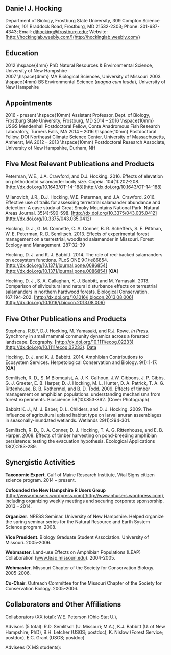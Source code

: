 ## Daniel J. Hocking

Department of Biology, Frostburg State University, 309 Compton Science Center, 101 Braddock Road, Frostburg, MD 21532-2303; Phone: 301-687-4343; Email: [djhocking@frostburg.edu](mailto:djhocking@frostburg.edu); Website: [http://hockinglab.weebly.com/](http://hockinglab.weebly.com/)  

## Education

2012 \hspace{4mm} PhD Natural Resources & Environmental Science, University of New Hampshire  
2007 \hspace{4mm} MA Biological Sciences, University of Missouri
2003 \hspace{4mm} BS Environmental Science (*magna cum laude*), University of New Hampshire 

## Appointments

2016 - present \hspace{10mm} Assistant Professor, Dept. of Biology, Frostburg
State University, Frostburg, MD
2014 – 2016 \hspace{10mm} USGS Mendenhall Postdoctoral Fellow, Conte Anadromous Fish Research Laboratory, Turners Falls, MA
2014 – 2016 \hspace{10mm} Postdoctoral Fellow, DOI Northeast Climate Science Center, University of Massachusetts, Amherst, MA
2012 – 2013 \hspace{10mm} Postdoctoral Research Associate, University of New Hampshire, Durham, NH


## Five Most Relevant Publications and Products

Peterman, W.E., J.A. Crawford, and D.J. Hocking. 2016. Effects of elevation on plethodontid salamander body size. Copeia. 104(1):202-208. [http://dx.doi.org/10.1643/OT-14-188](http://dx.doi.org/10.1643/OT-14-188)

Milanovich, J.R., D.J. Hocking, W.E. Peterman, and J.A. Crawford. 2016. Effective use of trails for assessing terrestrial salamander abundance and detection:  A case study at Great Smoky Mountains National Park. Natural Areas Journal. 35(4):590-598. [http://dx.doi.org/10.3375/043.035.0412](http://dx.doi.org/10.3375/043.035.0412)

Hocking, D. J., G. M. Connette, C. A. Conner, B. R. Scheffers, S. E. Pittman, W. E. Peterman, R. D. Semlitsch. 2013. Effects of experimental forest management on a terrestrial, woodland salamander in Missouri. Forest Ecology and Management. 287:32-39

Hocking, D. J. and K. J. Babbitt. 2014. The role of red-backed salamanders on ecosystem functions. PLoS ONE 9(1):e86854. [http://dx.doi.org/10.1371/journal.pone.0086854](http://dx.doi.org/10.1371/journal.pone.0086854) [**OA**]

Hocking, D. J., S. A. Callaghan, K. J. Babbitt, and M. Yamasaki. 2013. Comparison of silvicultural and natural disturbance effects on terrestrial salamanders in northern hardwood forests. Biological Conservation. 167:194-202. [http://dx.doi.org/10.1016/j.biocon.2013.08.006](http://dx.doi.org/10.1016/j.biocon.2013.08.006)


## Five Other Publications and Products

Stephens, R.B.\*, D.J. Hocking, M. Yamasaki, and R.J. Rowe. *In Press*. Synchrony in small mammal community dynamics across a forested landscape. Ecography. [http://dx.doi.org/10.1111/ecog.02233](http://dx.doi.org/10.1111/ecog.02233). [Data](http://datadryad.org/resource/doi:10.5061/dryad.76jr5)

Hocking, D. J. and K. J. Babbitt. 2014. Amphibian Contributions to Ecosystem Services. Herpetological Conservation and Biology. 9(1):1-17. [**OA**]

Semlitsch, R. D., S. M Blomquist, A. J. K. Calhoun, J.W. Gibbons, J. P. Gibbs, G. J. Graeter, E. B. Harper, D. J. Hocking, M. L. Hunter, D. A. Patrick, T. A. G. Rittenhouse, B. B. Rothermel, and B. D. Todd. 2009. Effects of timber management on amphibian populations: understanding mechanisms from forest experiments. Bioscience 59(10):853-862. (Cover Photograph)

Babbitt K. J., M. J. Baber, D. L. Childers, and D. J. Hocking. 2009. The influence of agricultural upland habitat type on larval anuran assemblages in seasonally-inundated wetlands. Wetlands 29(1):294-301.

Semlitsch, R. D., C. A. Conner, D. J. Hocking, T. A. G. Rittenhouse, and E. B. Harper. 2008. Effects of timber harvesting on pond-breeding amphibian persistence: testing the evacuation hypothesis. Ecological Applications 18(2):283-289.

## Synergistic Activities

**Taxonomic Expert**. Gulf of Maine Research Institute, Vital Signs citizen science program. 2014 – present.

**Cofounded the New Hampshire R Users Group** [http://www.nhusers.wordpress.com](http://www.nhusers.wordpress.com), including organizing weekly meetings and securing corporate sponsorship. 2013 – 2014.

**Organizer**. NRESS Seminar. University of New Hampshire. Helped organize the spring seminar series for the Natural Resource and Earth System Science program. 2008.

**Vice President**. Biology Graduate Student Association. University of Missouri. 2005-2006.

**Webmaster**. Land-use Effects on Amphibian Populations (LEAP) Collaboration (www.leap.missouri.edu). 2004-2005.

**Webmaster**. Missouri Chapter of the Society for Conservation Biology. 2005-2006.

**Co-Chair**. Outreach Committee for the Missouri Chapter of the Society for Conservation Biology. 2005-2006.


## Collaborators and Other Affiliations

Collaborators (XX total): W.E. Peterson (Ohio Stat U.), 

Advisors (5 total): R.D. Semlitsch (U. Missouri; M.A.), K.J. Babbitt (U. of New Hampshire; PhD), B.H. Letcher (USGS; postdoc), K. Nislow (Forest Service; postdoc), E.C. Grant (USGS; postdoc)

Advisees (X MS students): 

